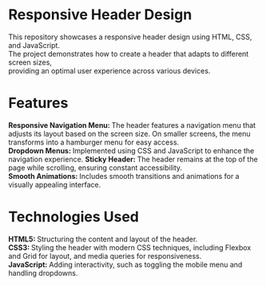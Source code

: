  
# Responsive Header Design
This repository showcases a responsive header design using HTML, CSS, and JavaScript. <br> The project demonstrates how to create a header that adapts to different screen sizes,<br>  providing an optimal user experience across various devices.

# Features
 <b> Responsive Navigation Menu: </b>  The header features a navigation menu that adjusts its layout based on the screen size. On smaller screens, the menu transforms into a hamburger menu for easy access. <br> 
 <b> Dropdown Menus: </b> Implemented using CSS and JavaScript to enhance the navigation experience. <bt> 
<b> Sticky Header: </b> The header remains at the top of the page while scrolling, ensuring constant accessibility. <br>
<b> Smooth Animations: </b> Includes smooth transitions and animations for a visually appealing interface. <br>
# Technologies Used
 <b> HTML5: </b> Structuring the content and layout of the header. <br>
<b> CSS3: </b> Styling the header with modern CSS techniques, including Flexbox and Grid for layout, and media queries for responsiveness. <br>
 <b> JavaScript: </b> Adding interactivity, such as toggling the mobile menu and handling dropdowns. <br>
